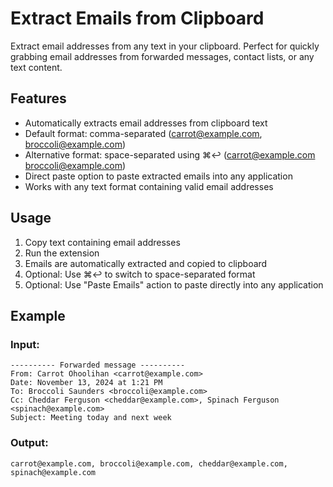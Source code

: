 # Extract Emails from Clipboard

Extract email addresses from any text in your clipboard. Perfect for quickly grabbing email addresses from forwarded messages, contact lists, or any text content.

## Features

- Automatically extracts email addresses from clipboard text
- Default format: comma-separated (carrot@example.com, broccoli@example.com)
- Alternative format: space-separated using ⌘↩ (carrot@example.com broccoli@example.com)
- Direct paste option to paste extracted emails into any application
- Works with any text format containing valid email addresses

## Usage

1. Copy text containing email addresses
2. Run the extension
3. Emails are automatically extracted and copied to clipboard
4. Optional: Use ⌘↩ to switch to space-separated format
5. Optional: Use "Paste Emails" action to paste directly into any application

## Example

### Input:

```text
---------- Forwarded message ----------
From: Carrot Ohoolihan <carrot@example.com>
Date: November 13, 2024 at 1:21 PM
To: Broccoli Saunders <broccoli@example.com>
Cc: Cheddar Ferguson <cheddar@example.com>, Spinach Ferguson <spinach@example.com>
Subject: Meeting today and next week
```

### Output:

```text
carrot@example.com, broccoli@example.com, cheddar@example.com, spinach@example.com
```
